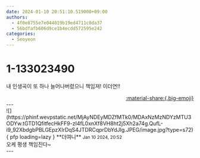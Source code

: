 ```yaml
---
date: 2024-01-10 20:51:10.519000+09:00
authors:
  - 4f0e8755e7e044019b19ed4711c0da37
  - 56bdfafb606d9ce1b4ecdd572595e242
categories:
  - Seoyeon
---
```


# 1-133023490

<div class="post-container" markdown="1">
<div class="content-container md-sidebar__scrollwrap" markdown="1">

내 인생곡이 또 하나 늘어나버렸으니 책임져! 이더연!!

</div>
</div>

<div style="text-align: right;" markdown="1">
<a href="https://weverse.io/fromis9/fanpost/1-133023490" style="text-align: right;">:material-share:{.big-emoji}</a>
</div>
---

<div class="comments-container md-sidebar__scrollwrap" markdown="1">
<div class="comment" markdown="1">
<div class='id-container' markdown="1">
![](https://phinf.wevpstatic.net/MjAyNDEyMDZfMTk0/MDAxNzMzNDYzMTU3ODYw.tGTD1QfitfecHkFF9-zI4fL0xnXf8VH8ht2j5Xh2a74g.QufL-i9_92XbdgbPBLGEpzXIrDqS4JTDRCqprDbYdJIg.JPEG/image.jpg?type=s72){ pfp loading=lazy }
**<span class="artist">더여니</span>** <small>Jan 10 2024, 20:52</small><br>
</div>
<div class='comment-body' markdown="1">
오케 평생 책임진다~
</div>
</div>
</div>
---
